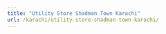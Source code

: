 ```yaml
---
title: "Utility Store Shadman Town Karachi"
url: /karachi/utility-store-shadman-town-karachi/
---
```

